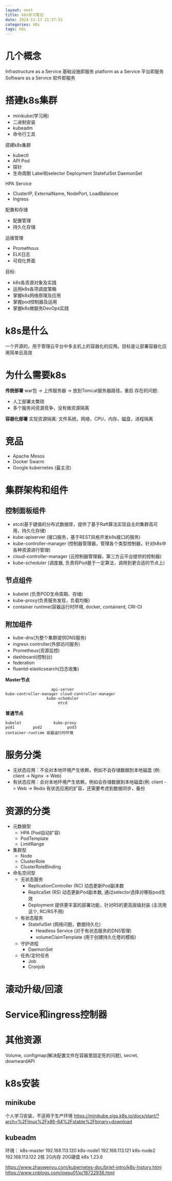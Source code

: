 ```yaml
---
layout: next
title: k8s学习笔记
date: 2024-11-27 21:37:52
categories: k8s
tags: k8s
---
```


# 几个概念
Infrastructure as a Service 基础设施即服务
platform as a Service 平台即服务
Software as a Service 软件即服务


# 搭建k8s集群
* minikube(学习用)
* 二进制安装
* kubeadm
* 命令行工具


搭建k8s集群 
- kubectl
- API
Pod
- 探针
- 生命周期
Label和selector
Deployment
StatefulSet
DaemonSet

HPA
Service
- ClusterIP, ExternalName, NodePort, LoadBalancer
- Ingress 

配置和存储
- 配置管理
- 持久化存储

运维管理
- Promethous
- ELK日志
- 可视化界面

目标:
* k8s各资源对象及实践
* 运用k8s各项调度策略
* 掌握k8s网络原理及应用
* 掌握pod控制器及运用
* 掌握k8s微服务DevOps实践


# k8s是什么
一个开源的，用于管理云平台中多主机上的容器化的应用。目标是让部署容器化应用简单且高效

# 为什么需要k8s
**传统部署**
war包 -> 上传服务器 -> 放到Tomcat服务器路径，重启
存在的问题: 
* 人工部署太繁琐
* 多个服务间资源竞争，没有做资源隔离

**容器化部署**
实现资源隔离: 文件系统，网络，CPU，内存，磁盘，进程隔离

# 竞品
* Apache Mesos
* Docker Swarm
* Google kubernetes (最主流)

# 集群架构和组件

## 控制面板组件
* etcd(基于键值的分布式数据库，提供了基于Raft算法实现自主的集群高可用，持久化存储)
* kube-apiserver (接口服务，基于REST风格开发k8s接口的服务)
* kube-controller-manager (控制器管理器，管理各个类型控制器，针对k8s中各种资源进行管理)
* cloud-controller-manager (云控制器管理器，第三方云平台提供的控制器)
* kube-scheduler (调度器, 负责将Pod基于一定算法，调用到更合适的节点上)

## 节点组件
* kubelet (负责POD生命周期、存储)
* kube-proxy(负责服务发现，负载均衡)
* container runtime(容器运行时环境, docker, containerd, CRI-O)

## 附加组件
* kube-dns(为整个集群提供DNS服务)
* ingress controller(外部访问服务)
* Prometheus(资源监控)
* dashboard(控制台)
* federation
* fluentd-elasticsearch(日志收集)

**Master节点**
```
                    api-server
kube-controller-manager cloud-controller-manager
                  kube-scheduler
                       etcd
```
**普通节点**
```
kubelet              kube-proxy
pod1        pod2           pod3
container-runtime 容器运行时环境
```

# 服务分类
* 无状态应用：不会对本地环境产生依赖，例如不会存储数据到本地磁盘 (例: client -> Nginx -> Web)
* 有状态应用：会对本地环境产生依赖，例如会存储数据到本地磁盘(例: client -> Web -> Redis
有状态应用的扩容，还需要考虑到数据同步，备份

# 资源的分类
* 元数据型
	* HPA (Pod自动扩容)
	* PodTemplate
	* LimitRange
* 集群型
	* Node
	* ClusterRole
	* ClusterRoleBinding
* 命名空间型
	* 无状态服务
		* ReplicationController (RC) 动态更新Pod副本数
		* ReplicaSet (RS) 动态更新Pod副本数, 通过selector选择对哪些pod生效
		* Deployment 提供更丰富的部署功能，针对RS的更高层级封装 (主流用这个, RC/RS不用)
	* 有状态服务
		* StatefulSet (网络问题，数据持久化)
			* Headless Service (对于有状态服务的DNS管理)
			* volumeClaimTemplate (用于创建持久化卷的模板)
	* 守护进程
		* DaemonSet
	* 任务/定时任务
		* Job
		* Cronjob

# 滚动升级/回滚

# Service和ingress控制器

# 其他资源
Volume, configmap(解决配置文件在容器里固定死的问题), secret, downwardAPI

<!--   实战部分  -->

# k8s安装

## minikube
个人学习安装，不适用于生产环境
https://minikube.sigs.k8s.io/docs/start/?arch=%2Flinux%2Fx86-64%2Fstable%2Fbinary+download

## kubeadm


环境：
k8s-master 192.168.113.120
k8s-node1 192.168.113.121
k8s-node2 192.168.113.122
2核 2G内存 20G硬盘
k8s 1.23.6































https://www.zhaowenyu.com/kubernetes-doc/brief-intro/k8s-history.html
https://www.cnblogs.com/joexu01/p/16722936.html